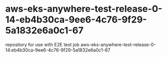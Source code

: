 # aws-eks-anywhere-test-release-0-14-eb4b30ca-9ee6-4c76-9f29-5a1832e6a0c1-67
repository for use with E2E test job aws-eks-anywhere-test-release-0-14:eb4b30ca-9ee6-4c76-9f29-5a1832e6a0c1-67
